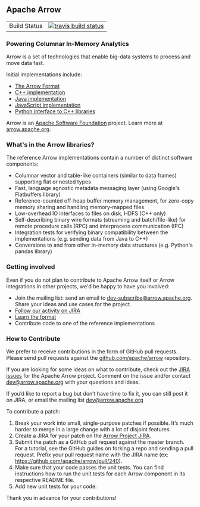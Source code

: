 <!---
  Licensed to the Apache Software Foundation (ASF) under one
  or more contributor license agreements.  See the NOTICE file
  distributed with this work for additional information
  regarding copyright ownership.  The ASF licenses this file
  to you under the Apache License, Version 2.0 (the
  "License"); you may not use this file except in compliance
  with the License.  You may obtain a copy of the License at

    http://www.apache.org/licenses/LICENSE-2.0

  Unless required by applicable law or agreed to in writing,
  software distributed under the License is distributed on an
  "AS IS" BASIS, WITHOUT WARRANTIES OR CONDITIONS OF ANY
  KIND, either express or implied.  See the License for the
  specific language governing permissions and limitations
  under the License.
-->

## Apache Arrow

<table>
  <tr>
    <td>Build Status</td>
    <td>
    <a href="https://travis-ci.org/apache/arrow">
    <img src="https://travis-ci.org/apache/arrow.svg?branch=master" alt="travis build status" />
    </a>
    </td>
  </tr>
</table>

### Powering Columnar In-Memory Analytics

Arrow is a set of technologies that enable big-data systems to process and move data fast.

Initial implementations include:

 - [The Arrow Format](https://github.com/apache/arrow/tree/master/format)
 - [C++ implementation](https://github.com/apache/arrow/tree/master/cpp)
 - [Java implementation](https://github.com/apache/arrow/tree/master/java)
 - [JavaScript implementation](https://github.com/apache/arrow/tree/master/js)
 - [Python interface to C++ libraries](https://github.com/apache/arrow/tree/master/python)

Arrow is an [Apache Software Foundation](www.apache.org) project. Learn more at
[arrow.apache.org](http://arrow.apache.org).

### What's in the Arrow libraries?

The reference Arrow implementations contain a number of distinct software
components:

- Columnar vector and table-like containers (similar to data frames) supporting
  flat or nested types
- Fast, language agnostic metadata messaging layer (using Google's Flatbuffers
  library)
- Reference-counted off-heap buffer memory management, for zero-copy memory
  sharing and handling memory-mapped files
- Low-overhead IO interfaces to files on disk, HDFS (C++ only)
- Self-describing binary wire formats (streaming and batch/file-like) for
  remote procedure calls (RPC) and
  interprocess communication (IPC)
- Integration tests for verifying binary compatibility between the
  implementations (e.g. sending data from Java to C++)
- Conversions to and from other in-memory data structures (e.g. Python's pandas
  library)

### Getting involved

Even if you do not plan to contribute to Apache Arrow itself or Arrow
integrations in other projects, we'd be happy to have you involved:

- Join the mailing list: send an email to
  [dev-subscribe@arrow.apache.org][1]. Share your ideas and use cases for the
  project.
- [Follow our activity on JIRA][3]
- [Learn the format][2]
- Contribute code to one of the reference implementations

### How to Contribute

We prefer to receive contributions in the form of GitHub pull requests. Please
send pull requests against the [github.com/apache/arrow][4] repository.

If you are looking for some ideas on what to contribute, check out the [JIRA
issues][3] for the Apache Arrow project. Comment on the issue and/or contact
[dev@arrow.apache.org](http://mail-archives.apache.org/mod_mbox/arrow-dev/)
with your questions and ideas.

If you’d like to report a bug but don’t have time to fix it, you can still post
it on JIRA, or email the mailing list
[dev@arrow.apache.org](http://mail-archives.apache.org/mod_mbox/arrow-dev/)

To contribute a patch:

1. Break your work into small, single-purpose patches if possible. It’s much
harder to merge in a large change with a lot of disjoint features.
2. Create a JIRA for your patch on the [Arrow Project
JIRA](https://issues.apache.org/jira/browse/ARROW).
3. Submit the patch as a GitHub pull request against the master branch. For a
tutorial, see the GitHub guides on forking a repo and sending a pull
request. Prefix your pull request name with the JIRA name (ex:
https://github.com/apache/arrow/pull/240).
4. Make sure that your code passes the unit tests. You can find instructions
how to run the unit tests for each Arrow component in its respective README
file.
5. Add new unit tests for your code.

Thank you in advance for your contributions!

[1]: mailto:dev-subscribe@arrow.apache.org
[2]: https://github.com/apache/arrow/tree/master/format
[3]: https://issues.apache.org/jira/browse/ARROW
[4]: https://github.com/apache/arrow
